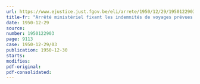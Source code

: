 ```yaml
---
url: https://www.ejustice.just.fgov.be/eli/arrete/1950/12/29/1950122903/justel
title-fr: "Arrêté ministériel fixant les indemnités de voyages prévues au règlement général sur les frais de justice en matière répressive"
date: 1950-12-29
source:
number: 1950122903
page: 9113
case: 1950-12-29/03
publication: 1950-12-30
starts:
modifies:
pdf-original:
pdf-consolidated:
---
```


